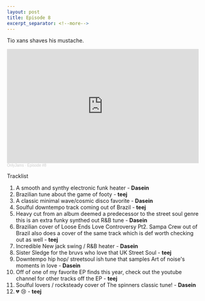 ```yaml
---
layout: post
title: Episode 8
excerpt_separator: <!--more-->
---
```

Tio xans shaves his mustache.
<iframe width="100%" height="300" scrolling="no" frameborder="no" allow="autoplay" src="https://w.soundcloud.com/player/?url=https%3A//api.soundcloud.com/tracks/929926828&color=%23ff5500&auto_play=false&hide_related=true&show_comments=false&show_user=true&show_reposts=false&show_teaser=true&visual=true"></iframe><div style="font-size: 10px; color: #cccccc;line-break: anywhere;word-break: normal;overflow: hidden;white-space: nowrap;text-overflow: ellipsis; font-family: Interstate,Lucida Grande,Lucida Sans Unicode,Lucida Sans,Garuda,Verdana,Tahoma,sans-serif;font-weight: 100;"><a href="https://soundcloud.com/onlyjamsradio" title="OnlyJams" target="_blank" style="color: #cccccc; text-decoration: none;">OnlyJams</a> · <a href="https://soundcloud.com/onlyjamsradio/episode-8" title="Episode #8" target="_blank" style="color: #cccccc; text-decoration: none;">Episode #8</a></div>
<!--more-->

Tracklist
1. A smooth and synthy electronic funk heater - **Dasein**
2. Brazilian tune about the game of footy - **teej**
3. A classic minimal wave/cosmic disco favorite - **Dasein**
4. Soulful downtempo track coming out of Brazil - **teej**
5. Heavy cut from an album deemed a predecessor to the street soul genre this is an extra funky synthed out R&B tune - **Dasein**
6. Brazilian cover of Loose Ends Love Controversy Pt2. Sampa Crew out of Brazil also does a cover of the same track which is def worth checking out as well - **teej**
7. Incredible New jack swing / R&B heater - **Dasein**
8. Sister Sledge for the bruvs who love that UK Street Soul - **teej**
9. Downtempo hip hop/ streetsoul ish tune that samples Art of noise's moments in love - **Dasein**
10. Off of one of my favorite EP finds this year, check out the youtube channel for other tracks off the EP - **teej**
11. Soulful lovers / rocksteady cover of The spinners classic tune! - **Dasein**
12. 💔 😢 - **teej**